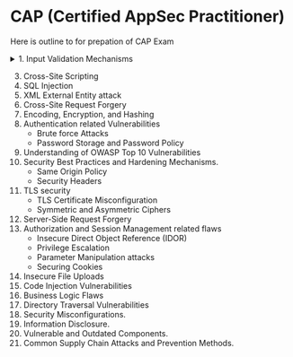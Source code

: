 # CAP (Certified AppSec Practitioner)
Here is outline to for prepation of CAP Exam


<details>
  <summary>1. Input Validation Mechanisms</summary>
   - Blacklisting
   - Whitelisting
</details>

3. Cross-Site Scripting
4. SQL Injection
5. XML External Entity attack
6. Cross-Site Request Forgery
7. Encoding, Encryption, and Hashing
8. Authentication related Vulnerabilities
    - Brute force Attacks
    - Password Storage and Password Policy
9. Understanding of OWASP Top 10 Vulnerabilities
10. Security Best Practices and Hardening Mechanisms.
    - Same Origin Policy
    - Security Headers
11. TLS security
    - TLS Certificate Misconfiguration
    - Symmetric and Asymmetric Ciphers
12. Server-Side Request Forgery
13. Authorization and Session Management related flaws
    - Insecure Direct Object Reference (IDOR)
    - Privilege Escalation
    - Parameter Manipulation attacks
    - Securing Cookies
14. Insecure File Uploads
15. Code Injection Vulnerabilities
16. Business Logic Flaws
17. Directory Traversal Vulnerabilities
18. Security Misconfigurations.
19. Information Disclosure.
20. Vulnerable and Outdated Components.
21. Common Supply Chain Attacks and Prevention Methods.
